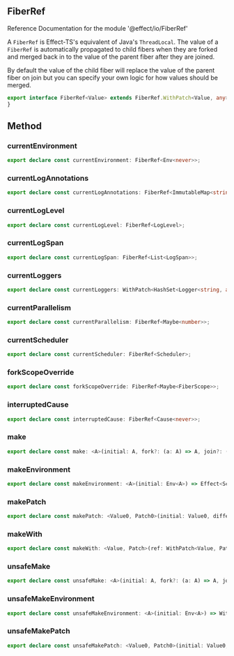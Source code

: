 ## FiberRef

Reference Documentation for the module '@effect/io/FiberRef'

A `FiberRef` is Effect-TS's equivalent of Java's `ThreadLocal`. The value of a
`FiberRef` is automatically propagated to child fibers when they are forked
and merged back in to the value of the parent fiber after they are joined.

By default the value of the child fiber will replace the value of the parent
fiber on join but you can specify your own logic for how values should be
merged.

```ts
export interface FiberRef<Value> extends FiberRef.WithPatch<Value, any> {
}
```

## Method

### currentEnvironment

```ts
export declare const currentEnvironment: FiberRef<Env<never>>;
```

### currentLogAnnotations

```ts
export declare const currentLogAnnotations: FiberRef<ImmutableMap<string, string>>;
```

### currentLogLevel

```ts
export declare const currentLogLevel: FiberRef<LogLevel>;
```

### currentLogSpan

```ts
export declare const currentLogSpan: FiberRef<List<LogSpan>>;
```

### currentLoggers

```ts
export declare const currentLoggers: WithPatch<HashSet<Logger<string, any>>, Patch<Logger<string, any>>>;
```

### currentParallelism

```ts
export declare const currentParallelism: FiberRef<Maybe<number>>;
```

### currentScheduler

```ts
export declare const currentScheduler: FiberRef<Scheduler>;
```

### forkScopeOverride

```ts
export declare const forkScopeOverride: FiberRef<Maybe<FiberScope>>;
```

### interruptedCause

```ts
export declare const interruptedCause: FiberRef<Cause<never>>;
```

### make

```ts
export declare const make: <A>(initial: A, fork?: (a: A) => A, join?: (left: A, right: A) => A) => Effect<Scope, never, FiberRef<A>>;
```

### makeEnvironment

```ts
export declare const makeEnvironment: <A>(initial: Env<A>) => Effect<Scope, never, WithPatch<Env<A>, Patch<A, A>>>;
```

### makePatch

```ts
export declare const makePatch: <Value0, Patch0>(initial: Value0, differ: Differ<Value0, Patch0>, fork0: Patch0, join0?: (oldV: Value0, newV: Value0) => Value0) => Effect<Scope, never, WithPatch<Value0, Patch0>>;
```

### makeWith

```ts
export declare const makeWith: <Value, Patch>(ref: WithPatch<Value, Patch>) => Effect<Scope, never, WithPatch<Value, Patch>>;
```

### unsafeMake

```ts
export declare const unsafeMake: <A>(initial: A, fork?: (a: A) => A, join?: (left: A, right: A) => A) => FiberRef<A>;
```

### unsafeMakeEnvironment

```ts
export declare const unsafeMakeEnvironment: <A>(initial: Env<A>) => WithPatch<Env<A>, Patch<A, A>>;
```

### unsafeMakePatch

```ts
export declare const unsafeMakePatch: <Value0, Patch0>(initial: Value0, differ: Differ<Value0, Patch0>, fork0: Patch0, join0?: (oldV: Value0, newV: Value0) => Value0) => WithPatch<Value0, Patch0>;
```

